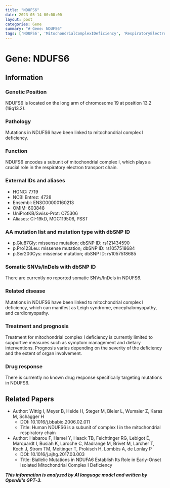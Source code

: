 ```yaml
---
title: "NDUFS6"
date: 2023-05-14 00:00:00
layout: post
categories: Gene
summary: "# Gene: NDUFS6"
tags: ['NDUFS6', 'MitochondrialComplexIDeficiency', 'RespiratoryElectronTransportChain', 'MissenseMutation', 'LeighSyndrome', 'Encephalomyopathy', 'Cardiomyopathy', 'SupportiveTreatment']
---
```


# Gene: NDUFS6

## Information

### Genetic Position
NDUFS6 is located on the long arm of chromosome 19 at position 13.2 (19q13.2).

### Pathology
Mutations in NDUFS6 have been linked to mitochondrial complex I deficiency. 

### Function
NDUFS6 encodes a subunit of mitochondrial complex I, which plays a crucial role in the respiratory electron transport chain. 

### External IDs and aliases
- HGNC: 7719
- NCBI Entrez: 4728
- Ensembl: ENSG00000160213
- OMIM: 603848
- UniProtKB/Swiss-Prot: O75306
- Aliases: CI-19kD, MGC119506, PSST

### AA mutation list and mutation type with dbSNP ID
- p.Glu87Gly: missense mutation; dbSNP ID: rs121434590
- p.Pro123Leu: missense mutation; dbSNP ID: rs1057518684
- p.Ser200Cys: missense mutation; dbSNP ID: rs1057518685

### Somatic SNVs/InDels with dbSNP ID
There are currently no reported somatic SNVs/InDels in NDUFS6.

### Related disease
Mutations in NDUFS6 have been linked to mitochondrial complex I deficiency, which can manifest as Leigh syndrome, encephalomyopathy, and cardiomyopathy.

### Treatment and prognosis
Treatment for mitochondrial complex I deficiency is currently limited to supportive measures such as symptom management and dietary interventions. Prognosis varies depending on the severity of the deficiency and the extent of organ involvement.

### Drug response
There is currently no known drug response specifically targeting mutations in NDUFS6.

## Related Papers
- Author: Wittig I, Meyer B, Heide H, Steger M, Bleier L, Wumaier Z, Karas M, Schägger H 
  - DOI: 10.1016/j.bbabio.2006.02.011
  - Title: Human NDUFS6 is a subunit of complex I in the mitochondrial respiratory chain
- Author: Habarou F, Hamel Y, Haack TB, Feichtinger RG, Lebigot É, Marquardt I, Busiah K, Laroche C, Madrange M, Brivet M, Larcher T, Koch J, Strom TM, Meitinger T, Prokisch H, Lombès A, de Lonlay P
  - DOI: 10.1016/j.ajhg.2017.03.003
  - Title: Biallelic Mutations in NDUFA6 Establish Its Role in Early-Onset Isolated Mitochondrial Complex I Deficiency

**_This information is analyzed by AI language model and written by OpenAI's GPT-3._**